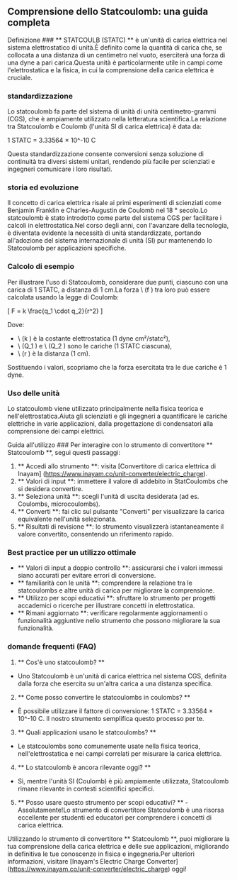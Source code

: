 ## Comprensione dello Statcoulomb: una guida completa

Definizione ###
** STATCOULB (STATC) ** è un'unità di carica elettrica nel sistema elettrostatico di unità.È definito come la quantità di carica che, se collocata a una distanza di un centimetro nel vuoto, eserciterà una forza di una dyne a pari carica.Questa unità è particolarmente utile in campi come l'elettrostatica e la fisica, in cui la comprensione della carica elettrica è cruciale.

### standardizzazione
Lo statcoulomb fa parte del sistema di unità di unità centimetro-grammi (CGS), che è ampiamente utilizzato nella letteratura scientifica.La relazione tra Statcoulomb e Coulomb (l'unità SI di carica elettrica) è data da:

1 STATC = 3.33564 × 10^-10 C

Questa standardizzazione consente conversioni senza soluzione di continuità tra diversi sistemi unitari, rendendo più facile per scienziati e ingegneri comunicare i loro risultati.

### storia ed evoluzione
Il concetto di carica elettrica risale ai primi esperimenti di scienziati come Benjamin Franklin e Charles-Augustin de Coulomb nel 18 ° secolo.Lo statcoulomb è stato introdotto come parte del sistema CGS per facilitare i calcoli in elettrostatica.Nel corso degli anni, con l'avanzare della tecnologia, è diventata evidente la necessità di unità standardizzate, portando all'adozione del sistema internazionale di unità (SI) pur mantenendo lo Statcoulomb per applicazioni specifiche.

### Calcolo di esempio
Per illustrare l'uso di Statcoulomb, considerare due punti, ciascuno con una carica di 1 STATC, a distanza di 1 cm.La forza \ (f \) tra loro può essere calcolata usando la legge di Coulomb:

\[ F = k \frac{q_1 \cdot q_2}{r^2} \]

Dove:
- \ (k \) è la costante elettrostatica (1 dyne cm²/statc²),
- \ (Q_1 \) e \ (Q_2 \) sono le cariche (1 STATC ciascuna),
- \ (r \) è la distanza (1 cm).

Sostituendo i valori, scopriamo che la forza esercitata tra le due cariche è 1 dyne.

### Uso delle unità
Lo statcoulomb viene utilizzato principalmente nella fisica teorica e nell'elettrostatica.Aiuta gli scienziati e gli ingegneri a quantificare le cariche elettriche in varie applicazioni, dalla progettazione di condensatori alla comprensione dei campi elettrici.

Guida all'utilizzo ###
Per interagire con lo strumento di convertitore ** Statcoulomb **, segui questi passaggi:
1. ** Accedi allo strumento **: visita [Convertitore di carica elettrica di Inayam] (https://www.inayam.co/unit-converter/electric_charge).
2. ** Valori di input **: immettere il valore di addebito in StatCoulombs che si desidera convertire.
3. ** Seleziona unità **: scegli l'unità di uscita desiderata (ad es. Coulombs, microcoulombs).
4. ** Converti **: fai clic sul pulsante "Converti" per visualizzare la carica equivalente nell'unità selezionata.
5. ** Risultati di revisione **: lo strumento visualizzerà istantaneamente il valore convertito, consentendo un riferimento rapido.

### Best practice per un utilizzo ottimale
- ** Valori di input a doppio controllo **: assicurarsi che i valori immessi siano accurati per evitare errori di conversione.
- ** familiarità con le unità **: comprendere la relazione tra le statcoulombs e altre unità di carica per migliorare la comprensione.
- ** Utilizzo per scopi educativi **: sfruttare lo strumento per progetti accademici o ricerche per illustrare concetti in elettrostatica.
- ** Rimani aggiornato **: verificare regolarmente aggiornamenti o funzionalità aggiuntive nello strumento che possono migliorare la sua funzionalità.

### domande frequenti (FAQ)

1. ** Cos'è uno statcoulomb? **
- Uno Statcoulomb è un'unità di carica elettrica nel sistema CGS, definita dalla forza che esercita su un'altra carica a una distanza specifica.

2. ** Come posso convertire le statcoulombs in coulombs? **
- È possibile utilizzare il fattore di conversione: 1 STATC = 3.33564 × 10^-10 C. Il nostro strumento semplifica questo processo per te.

3. ** Quali applicazioni usano le statcoulombs? **
- Le statcoulombs sono comunemente usate nella fisica teorica, nell'elettrostatica e nei campi correlati per misurare la carica elettrica.

4. ** Lo statcoulomb è ancora rilevante oggi? **
- Sì, mentre l'unità SI (Coulomb) è più ampiamente utilizzata, Statcoulomb rimane rilevante in contesti scientifici specifici.

5. ** Posso usare questo strumento per scopi educativi? ** - Assolutamente!Lo strumento di convertitore Statcoulomb è una risorsa eccellente per studenti ed educatori per comprendere i concetti di carica elettrica.

Utilizzando lo strumento di convertitore ** Statcoulomb **, puoi migliorare la tua comprensione della carica elettrica e delle sue applicazioni, migliorando in definitiva le tue conoscenze in fisica e ingegneria.Per ulteriori informazioni, visitare [Inayam's Electric Charge Converter] (https://www.inayam.co/unit-converter/electric_charge) oggi!